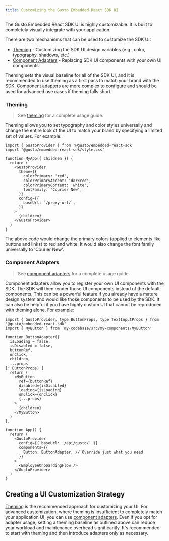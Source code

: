 ```yaml
---
title: Customizing the Gusto Embedded React SDK UI
---
```


The Gusto Embedded React SDK UI is highly customizable. It is built to completely visually integrate with your application.

There are two mechanisms that can be used to customize the SDK UI:

- [Theming](../theming/theming) - Customizing the SDK UI design variables (e.g., color, typography, shadows, etc.)
- [Component Adapters](../component-adapter/component-adapter) - Replacing SDK UI components with your own UI components

Theming sets the visual baseline for all of the SDK UI, and it is recommended to use theming as a first pass to match your brand with the SDK. Component adapters are more complex to configure and should be used for advanced use cases if theming falls short.

### Theming

> See [theming](../theming/theming) for a complete usage guide.

Theming allows you to set typography and color styles universally and change the entire look of the UI to match your brand by specifying a limited set of values. For example:

```
import { GustoProvider } from '@gusto/embedded-react-sdk'
import '@gusto/embedded-react-sdk/style.css'

function MyApp({ children }) {
  return (
    <GustoProvider
      theme={{
        colorPrimary: 'red',
        colorPrimaryAccent: 'darkred',
        colorPrimaryContent: 'white',
        fontFamily: 'Courier New',
      }}
      config={{
        baseUrl: `/proxy-url/`,
      }}
    >
      {children}
    </GustoProvider>
  )
}
```

The above code would change the primary colors (applied to elements like buttons and links) to red and white. It would also change the font family universally to 'Courier New'.

### Component Adapters

> See [component adapters](../component-adapter/component-adapter) for a complete usage guide.

Component adapters allow you to register your own UI components with the SDK. The SDK will then render those UI components instead of the default components. This can be a powerful feature if you already have a mature design system and would like those components to be used by the SDK. It can also be helpful if you have highly custom UI that cannot be reproduced with theming alone. For example:

```tsx
import { GustoProvider, type ButtonProps, type TextInputProps } from '@gusto/embedded-react-sdk'
import { MyButton } from 'my-codebase/src/my-components/MyButton'

function ButtonAdapter({
  isLoading = false,
  isDisabled = false,
  buttonRef,
  onClick,
  children,
  ...props
}: ButtonProps) {
  return (
    <MyButton
      ref={buttonRef}
      disabled={isDisabled}
      loading={isLoading}
      onClick={onClick}
      {...props}
    >
      {children}
    </MyButton>
  )
},

function App() {
  return (
    <GustoProvider
      config={{ baseUrl: '/api/gusto/' }}
      components={{
        Button: ButtonAdapter, // Override just what you need
      }}
    >
      <EmployeeOnboardingFlow />
    </GustoProvider>
  )
}
```

## Creating a UI Customization Strategy

[Theming](../theming/theming) is the recommended approach for customizing your UI. For advanced customization, where theming is insufficient to completely match your application UI, you can use [component adapters](../component-adapter/component-adapter). Even if you opt for adapter usage, setting a theming baseline as outlined above can reduce your workload and maintenance overhead significantly. It's recommended to start with theming and then introduce adapters only as necessary.
